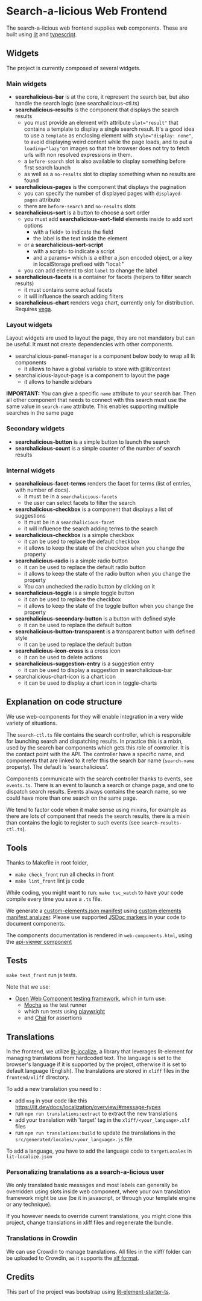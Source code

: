# Search-a-licious Web Frontend

The search-a-licious web frontend supplies web components.
These are built using [lit](https://lit.dev) and [typescript](https://www.typescriptlang.org/).

## Widgets

The project is currently composed of several widgets.

<!--Please also update web-components.html -->

### Main widgets

* **searchalicious-bar** is at the core, it represent the search bar, but also handle the search logic (see searchalicious-ctl.ts)
* **searchalicious-results** is the component that displays the search results
  * you must provide an element with attribute `slot="result"` that contains a template to display a single search result.
    It's a good idea to use a `template` as enclosing element with `style="display: none"`,
    to avoid displaying weird content while the page loads,
    and to put a `loading="lazy"`on images so that
    the browser does not try to fetch urls with non resolved expressions in them.
  * a `before-search` slot is also available to display something before first search launch
  * as well as a `no-results` slot to display something when no results are found
* **searchalicious-pages** is the component that displays the pagination
  * you can specify the number of displayed pages with `displayed-pages` attribute
  * there are `before-search` and `no-results` slots
* **searchalicious-sort** is a button to choose a sort order
  * you must add **searchalicious-sort-field** elements inside to add sort options
    * with a field= to indicate the field
    * the label is the text inside the element
  * or a **searchalicious-sort-script**
    * with a script= to indicate a script
    * and a params= which is a either a json encoded object, 
      or a key in localStorage prefixed with "local:"
  * you can add element to slot `label` to change the label
* **searchalicious-facets** is a container for facets (helpers to filter search results)
  * it must contains some actual facets
  * it will influence the search adding filters
* **searchalicious-chart** renders vega chart, currently only for distribution. Requires [vega](https://vega.github.io/).

### Layout widgets
Layout widgets are used to layout the page, they are not mandatory but can be useful.
It must not create dependencies with other components.

* searchalicious-panel-manager is a component below body to wrap all lit components
  * it allows to have a global variable to store with @lit/context
* searchalicious-layout-page is a component to layout the page
  * it allows to handle sidebars

**IMPORTANT:**
You can give a specific `name` attribute to your search bar.
Then all other component that needs to connect with this search must use the same value in `search-name` attribute.
This enables supporting multiple searches in the same page


### Secondary widgets

* **searchalicious-button** is a simple button to launch the search
* **searchalicious-count** is a simple counter of the  number of search results


### Internal widgets
* **searchalicious-facet-terms** renders the facet for terms (list of entries, with number of docs).
  * it must be in a `searchalicious-facets`
  * the user can select facets to filter the search
* **searchalicious-checkbox** is a component that displays a list of suggestions
  * it must be in a `searchalicious-facet`
  * it will influence the search adding terms to the search
* **searchalicious-checkbox** is a simple checkbox
  * it can be used to replace the default checkbox
  * it allows to keep the state of the checkbox when you change the property
* **searchalicious-radio** is a simple radio button
  * it can be used to replace the default radio button
  * it allows to keep the state of the radio button when you change the property
  * You can unchecked the radio button by clicking on it
* **searchalicious-toggle** is a simple toggle button
  * it can be used to replace the checkbox
  * it allows to keep the state of the toggle button when you change the property
* **searchalicious-secondary-button** is a button with defined style
  * it can be used to replace the default button
* **searchalicious-button-transparent** is a transparent button with defined style
  * it can be used to replace the default button
* **searchalicious-icon-cross** is a cross icon
    * it can be used to delete actions
* **searchalicious-suggestion-entry** is a suggestion entry
    * it can be used to display a suggestion in searchalicious-bar
* searchalicious-chart-icon is a chart icon
    * it can be used to display a chart icon in toggle-charts


## Explanation on code structure

We use web-components for they will enable integration in a very wide variety of situations.

The `search-ctl.ts` file contains the search controller, which is responsible for launching search and dispatching results. In practice this is a mixin, used by the search bar components which gets this role of controller. It is the contact point with the API.
The controller have a specific name, and components that are linked to it refer this the search bar name (`search-name` property). The default is 'searchalicious'.

Components communicate with the search controller thanks to events, see `events.ts`.
There is an event to launch a search or change page, and one to dispatch search results.
Events always contains the search name, so we could have more than one search on the same page.

We tend to factor code when it make sense using mixins,
for example as there are lots of component that needs the search results, there is a mixin than contains the logic to register to such events (see `search-results-ctl.ts`).


## Tools

Thanks to Makefile in root folder,

* `make check_front` run all checks in front
* `make lint_front` lint js code

While coding, you might want to run: `make tsc_watch` to have your code compile every time you save a `.ts` file.

We generate a [custom-elements.json manifest](https://github.com/webcomponents/custom-elements-manifest) using [custom elements manifest analyzer](https://custom-elements-manifest.open-wc.org/analyzer).
Please use supported [JSDoc markers](https://custom-elements-manifest.open-wc.org/analyzer/getting-started/#supported-jsdoc) in your code to document components.

The components documentation is rendered in `web-components.html`, using the [api-viewer component](https://api-viewer.open-wc.org/)

## Tests

`make test_front` run js tests.

Note that we use:
* [Open Web Component testing framework](https://open-wc.org/docs/testing/testing-package/),
  which in turn use:
  * [Mocha](https://mochajs.org/) as the test runner
  * which run tests using [playwright](https://playwright.dev/)
  * and [Chai](https://www.chaijs.com/) for assertions

## Translations
In the frontend, we utilize [lit-localize](https://lit.dev/docs/localization/overview/), a library that leverages lit-element for managing translations from hardcoded text.
The language is set to the browser's language if it is supported by the project, otherwise it is set to default language (English).
The translations are stored in `xliff` files in the `frontend/xliff` directory.

To add a new translation you need to :
- add `msg` in your code like this https://lit.dev/docs/localization/overview/#message-types
- run `npm run translations:extract` to extract the new translations
- add your translation with 'target' tag in the `xliff/<your_language>.xlf` files
- run `npm run translations:build` to update the translations in the `src/generated/locales/<your_language>.js` file

To add a language, you have to add the language code to `targetLocales` in `lit-localize.json`


### Personalizing translations as a search-a-licious user

We only translated basic messages and most labels can generally be overridden using slots inside web component, where your own translation framework might be use (be it in javascript, or through your template engine or any technique).

If you however needs to override current translations, you might clone this project, change translations in xliff files and regenerate the bundle.
### Translations in Crowdin
We can use Crowdin to manage translations.
All files in the xliff/ folder can be uploaded to Crowdin, as it supports the [xlf format](https://store.crowdin.com/xliff).

## Credits

This part of the project was bootstrap using [lit-element-starter-ts](https://github.com/lit/lit-element-starter-ts/).
